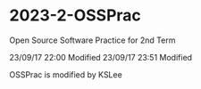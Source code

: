 # 2023-2-OSSPrac
Open Source Software Practice for 2nd Term

23/09/17 22:00 Modified
23/09/17 23:51 Modified

OSSPrac is modified by KSLee
